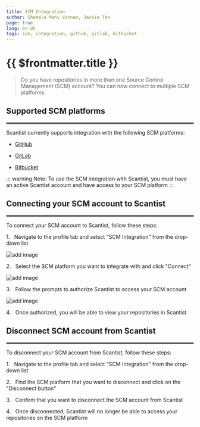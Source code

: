 ```yaml
---
title: SCM Integration
author: Shamala Mani Vannan, Jackie Tan
page: true
lang: en-US
tags: scm, integration, github, gitlab, bitbucket
---
```

<ClientOnly>

# {{ $frontmatter.title }}

>Do you have repositories in more than one Source Control Management (SCM) account? You can now connect to multiple SCM platforms. 

## Supported SCM platforms

<hr style="border:2px solid gray" />

Scantist currently supports integration with the following SCM platforms: 

- [GitHub](https://github.com)

- [GitLab](https://gitlab.com)

- [Bitbucket](https://bitbucket.org)

::: warning Note:
To use the SCM integration with Scantist, you must have an active Scantist account and have access to your SCM platform
:::

## Connecting your SCM account to Scantist

<hr style="border:2px solid gray" />

To connect your SCM account to Scantist, follow these steps: 

1.&nbsp;&nbsp;&nbsp;Navigate to the profile tab and select "SCM Integration" from the drop-down list

![add image](/images/Get-Started-with-Scantist/SCM-Integration-1.png)

2.&nbsp;&nbsp;&nbsp;Select the SCM platform you want to integrate with and click "Connect"

![add image](/images/Get-Started-with-Scantist/SCM-Integration-2.png)

3.&nbsp;&nbsp;&nbsp;Follow the prompts to authorize Scantist to access your SCM account

![add image](/images/Get-Started-with-Scantist/SCM-Integration-3.png)

4.&nbsp;&nbsp;&nbsp;Once authorized, you will be able to view your repositories in Scantist 


## Disconnect SCM account from Scantist

<hr style="border:2px solid gray" />

To disconnect your SCM account from Scantist, follow these steps:

1.&nbsp;&nbsp;&nbsp;Navigate to the profile tab and select "SCM Integration" from the drop-down list 

2.&nbsp;&nbsp;&nbsp;Find the SCM platform that you want to disconnect and click on the "Disconnect button"

3.&nbsp;&nbsp;&nbsp;Confirm that you want to disconnect the SCM account from Scantist

4.&nbsp;&nbsp;&nbsp;Once disconnected, Scantist will no longer be able to access your repositories on the SCM platform

</ClientOnly>